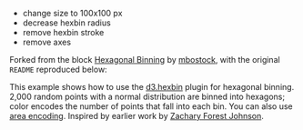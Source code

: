 + change size to 100x100 px
+ decrease hexbin radius
+ remove hexbin stroke
+ remove axes

Forked from the block [Hexagonal Binning](http://bl.ocks.org/mbostock/4248145) by [mbostock](http://bl.ocks.org/mbostock), with the original `README` reproduced below:

This example shows how to use the [d3.hexbin](https://github.com/d3/d3-plugins/tree/master/hexbin) plugin for hexagonal binning. 2,000 random points with a normal distribution are binned into hexagons; color encodes the number of points that fall into each bin. You can also use [area encoding](../4248146). Inspired by earlier work by [Zachary Forest Johnson](http://indiemaps.com/blog/2011/10/hexbins/).